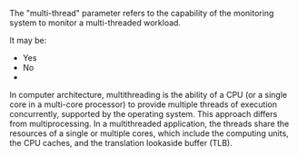 The "multi-thread" parameter refers to the capability of the monitoring system to monitor a multi-threaded workload.

It may be:
- Yes
- No
- 

In computer architecture, multithreading is the ability of a CPU (or a single core in a multi-core processor) to provide multiple threads of execution concurrently, supported by the operating system. This approach differs from multiprocessing. In a multithreaded application, the threads share the resources of a single or multiple cores, which include the computing units, the CPU caches, and the translation lookaside buffer (TLB).
